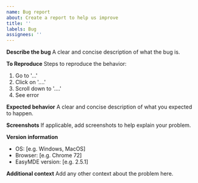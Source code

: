 ```yaml
---
name: Bug report
about: Create a report to help us improve
title: ''
labels: Bug
assignees: ''
---
```


**Describe the bug**
A clear and concise description of what the bug is.

**To Reproduce**
Steps to reproduce the behavior:

1. Go to '...'
2. Click on '....'
3. Scroll down to '....'
4. See error

**Expected behavior**
A clear and concise description of what you expected to happen.

**Screenshots**
If applicable, add screenshots to help explain your problem.

**Version information**

-   OS: [e.g. Windows, MacOS]
-   Browser: [e.g. Chrome 72]
-   EasyMDE version: [e.g. 2.5.1]

**Additional context**
Add any other context about the problem here.
